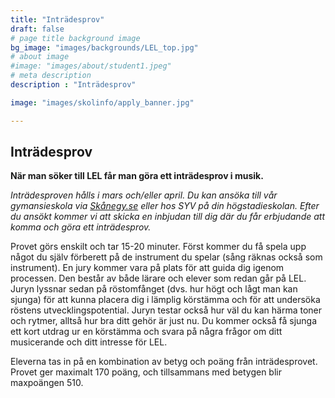 ```yaml
---
title: "Inträdesprov"
draft: false
# page title background image
bg_image: "images/backgrounds/LEL_top.jpg"
# about image
#image: "images/about/student1.jpeg"
# meta description
description : "Inträdesprov"

image: "images/skolinfo/apply_banner.jpg"

---
```


## Inträdesprov

**När man söker till LEL får man göra ett inträdesprov i musik.**

*Inträdesproven hålls i mars och/eller april. Du kan ansöka till vår gymansieskola via [Skånegy.se](http://skanegy.se) eller hos SYV på din högstadieskolan. Efter du ansökt kommer vi att skicka en inbjudan till dig där du får erbjudande att komma och göra ett inträdesprov.*

Provet görs enskilt och tar 15-20 minuter. Först kommer du få spela upp något du själv förberett på de instrument du spelar (sång räknas också som instrument). En jury kommer vara på plats för att guida dig igenom processen. Den består av både lärare och elever som redan går på LEL. Juryn lyssnar sedan på röstomfånget (dvs. hur högt och lågt man kan sjunga) för att kunna placera dig i lämplig körstämma och för att undersöka röstens utvecklingspotential. Juryn testar också hur väl du kan härma toner och rytmer, alltså hur bra ditt gehör är just nu. Du kommer också få sjunga ett kort utdrag ur en körstämma och svara på några frågor om ditt musicerande och ditt intresse för LEL.

Eleverna tas in på en kombination av betyg och poäng från inträdesprovet. Provet ger maximalt 170 poäng, och tillsammans med betygen blir maxpoängen 510.


